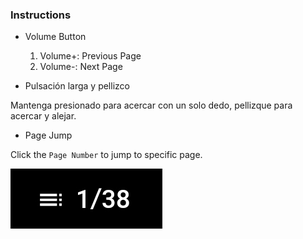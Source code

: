 ### Instructions

- Volume Button 

  1. Volume+: Previous Page
  2. Volume-: Next Page

- Pulsación larga y pellizco

Mantenga presionado para acercar con un solo dedo, pellizque para acercar y alejar.

- Page Jump

Click the `Page Number` to jump to specific page.

![page](page.png)
